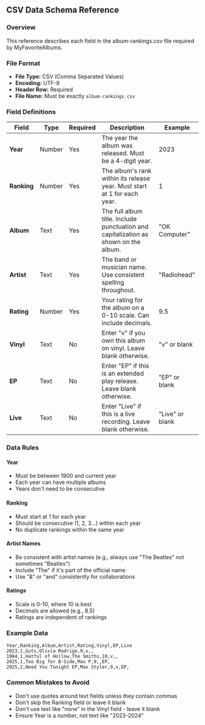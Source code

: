 ## CSV Data Schema Reference

### Overview

This reference describes each field in the album-rankings.csv file required by MyFavoriteAlbums.

### File Format

- **File Type:** CSV (Comma Separated Values)
- **Encoding:** UTF-8
- **Header Row:** Required
- **File Name:** Must be exactly `album-rankings.csv`

### Field Definitions

| Field       | Type   | Required | Description                                                                         | Example         |
| ----------- | ------ | -------- | ----------------------------------------------------------------------------------- | --------------- |
| **Year**    | Number | Yes      | The year the album was released. Must be a 4-digit year.                            | 2023            |
| **Ranking** | Number | Yes      | The album's rank within its release year. Must start at 1 for each year.            | 1               |
| **Album**   | Text   | Yes      | The full album title. Include punctuation and capitalization as shown on the album. | "OK Computer"   |
| **Artist**  | Text   | Yes      | The band or musician name. Use consistent spelling throughout.                      | "Radiohead"     |
| **Rating**  | Number | Yes      | Your rating for the album on a 0-10 scale. Can include decimals.                    | 9.5             |
| **Vinyl**   | Text   | No       | Enter "v" if you own this album on vinyl. Leave blank otherwise.                    | "v" or blank    |
| **EP**      | Text   | No       | Enter "EP" if this is an extended play release. Leave blank otherwise.              | "EP" or blank   |
| **Live**    | Text   | No       | Enter "Live" if this is a live recording. Leave blank otherwise.                    | "Live" or blank |

### Data Rules

#### Year

- Must be between 1900 and current year
- Each year can have multiple albums
- Years don't need to be consecutive

#### Ranking

- Must start at 1 for each year
- Should be consecutive (1, 2, 3...) within each year
- No duplicate rankings within the same year

#### Artist Names

- Be consistent with artist names (e.g., always use "The Beatles" not sometimes "Beatles")
- Include "The" if it's part of the official name
- Use "&" or "and" consistently for collaborations

#### Ratings

- Scale is 0-10, where 10 is best
- Decimals are allowed (e.g., 8.5)
- Ratings are independent of rankings

### Example Data

```csv
Year,Ranking,Album,Artist,Rating,Vinyl,EP,Live
2023,1,Guts,Olivia Rodrigo,9,v,,
1984,1,Hatful of Hollow,The Smiths,10,v,,
2025,1,Too Big for B-Side,Mau P,9,,EP,
2025,2,Need You Tonight EP,Max Styler,9,v,EP,
```

### Common Mistakes to Avoid

- Don't use quotes around text fields unless they contain commas
- Don't skip the Ranking field or leave it blank
- Don't use text like "none" in the Vinyl field - leave it blank
- Ensure Year is a number, not text like "2023-2024"

